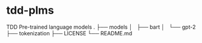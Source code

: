 # tdd-plms
TDD Pre-trained language models
.
├── models
│   ├── bart
│   └── gpt-2
├── tokenization
├── LICENSE
└── README.md
